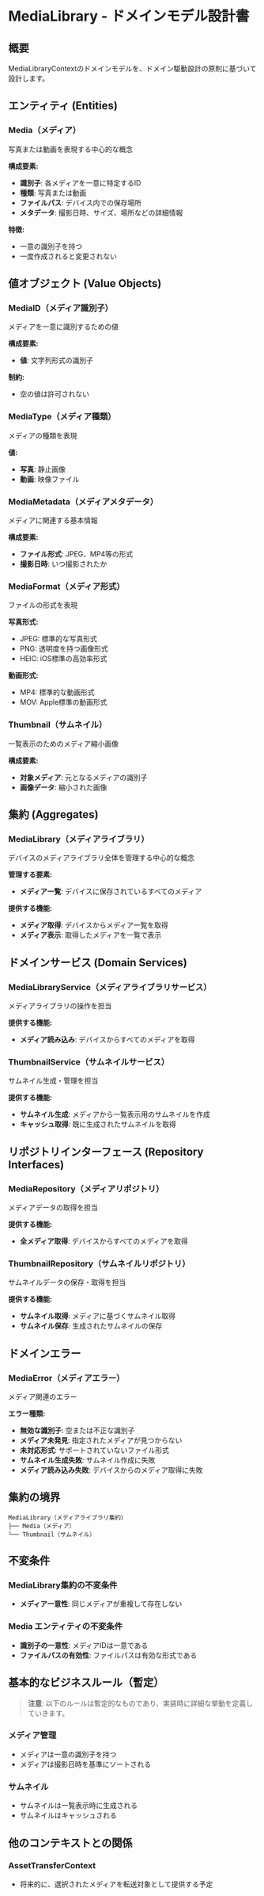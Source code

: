 # MediaLibrary - ドメインモデル設計書

## 概要

MediaLibraryContextのドメインモデルを、ドメイン駆動設計の原則に基づいて設計します。

## エンティティ (Entities)

### Media（メディア）
写真または動画を表現する中心的な概念

**構成要素:**
- **識別子**: 各メディアを一意に特定するID
- **種類**: 写真または動画
- **ファイルパス**: デバイス内での保存場所
- **メタデータ**: 撮影日時、サイズ、場所などの詳細情報

**特徴:**
- 一意の識別子を持つ
- 一度作成されると変更されない

## 値オブジェクト (Value Objects)

### MediaID（メディア識別子）
メディアを一意に識別するための値

**構成要素:**
- **値**: 文字列形式の識別子

**制約:**
- 空の値は許可されない

### MediaType（メディア種類）
メディアの種類を表現

**値:**
- **写真**: 静止画像
- **動画**: 映像ファイル

### MediaMetadata（メディアメタデータ）
メディアに関連する基本情報

**構成要素:**
- **ファイル形式**: JPEG、MP4等の形式
- **撮影日時**: いつ撮影されたか

### MediaFormat（メディア形式）
ファイルの形式を表現

**写真形式:**
- JPEG: 標準的な写真形式
- PNG: 透明度を持つ画像形式
- HEIC: iOS標準の高効率形式

**動画形式:**
- MP4: 標準的な動画形式
- MOV: Apple標準の動画形式

### Thumbnail（サムネイル）
一覧表示のためのメディア縮小画像

**構成要素:**
- **対象メディア**: 元となるメディアの識別子
- **画像データ**: 縮小された画像

## 集約 (Aggregates)

### MediaLibrary（メディアライブラリ）
デバイスのメディアライブラリ全体を管理する中心的な概念

**管理する要素:**
- **メディア一覧**: デバイスに保存されているすべてのメディア

**提供する機能:**
- **メディア取得**: デバイスからメディア一覧を取得
- **メディア表示**: 取得したメディアを一覧で表示

## ドメインサービス (Domain Services)

### MediaLibraryService（メディアライブラリサービス）
メディアライブラリの操作を担当

**提供する機能:**
- **メディア読み込み**: デバイスからすべてのメディアを取得

### ThumbnailService（サムネイルサービス）
サムネイル生成・管理を担当

**提供する機能:**
- **サムネイル生成**: メディアから一覧表示用のサムネイルを作成
- **キャッシュ取得**: 既に生成されたサムネイルを取得

## リポジトリインターフェース (Repository Interfaces)

### MediaRepository（メディアリポジトリ）
メディアデータの取得を担当

**提供する機能:**
- **全メディア取得**: デバイスからすべてのメディアを取得

### ThumbnailRepository（サムネイルリポジトリ）
サムネイルデータの保存・取得を担当

**提供する機能:**
- **サムネイル取得**: メディアに基づくサムネイル取得
- **サムネイル保存**: 生成されたサムネイルの保存

## ドメインエラー

### MediaError（メディアエラー）
メディア関連のエラー

**エラー種類:**
- **無効な識別子**: 空または不正な識別子
- **メディア未発見**: 指定されたメディアが見つからない
- **未対応形式**: サポートされていないファイル形式
- **サムネイル生成失敗**: サムネイル作成に失敗
- **メディア読み込み失敗**: デバイスからのメディア取得に失敗

## 集約の境界

```
MediaLibrary（メディアライブラリ集約）
├── Media（メディア）
└── Thumbnail（サムネイル）
```

## 不変条件

### MediaLibrary集約の不変条件
- **メディア一意性**: 同じメディアが重複して存在しない

### Media エンティティの不変条件
- **識別子の一意性**: メディアIDは一意である
- **ファイルパスの有効性**: ファイルパスは有効な形式である

## 基本的なビジネスルール（暫定）

> **注意**: 以下のルールは暫定的なものであり、実装時に詳細な挙動を定義していきます。

### メディア管理
- メディアは一意の識別子を持つ
- メディアは撮影日時を基準にソートされる

### サムネイル
- サムネイルは一覧表示時に生成される
- サムネイルはキャッシュされる

## 他のコンテキストとの関係

### AssetTransferContext
- 将来的に、選択されたメディアを転送対象として提供する予定